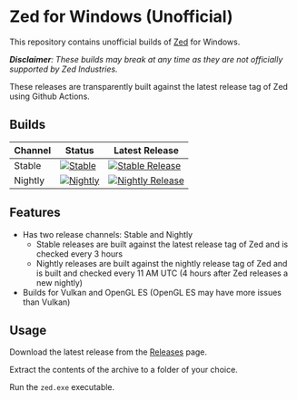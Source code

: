 # Zed for Windows (Unofficial)

This repository contains unofficial builds of [Zed](https://github.com/zed-industries/zed) for Windows.

***Disclaimer**: These builds may break at any time as they are not officially supported by Zed Industries.*

These releases are transparently built against the latest release tag of Zed using Github Actions.

## Builds

| Channel | Status | Latest Release |
| ------- | ------ | -------------- |
| Stable | [![Stable](https://github.com/xarunoba/zed-windows/actions/workflows/stable.yml/badge.svg)](https://github.com/xarunoba/zed-windows/actions/workflows/stable.yml) | [![Stable Release](https://img.shields.io/github/v/release/xarunoba/zed-windows?sort=date&filter=v*&logo=zedindustries)](https://github.com/xarunoba/zed-windows/releases/latest) |
| Nightly | [![Nightly](https://github.com/xarunoba/zed-windows/actions/workflows/nightly.yml/badge.svg)](https://github.com/xarunoba/zed-windows/actions/workflows/nightly.yml) | [![Nightly Release](https://img.shields.io/github/v/release/xarunoba/zed-windows?sort=date&filter=nightly-*&logo=zedindustries)](https://github.com/xarunoba/zed-windows/releases?q=nightly&expanded=true) |
## Features

- Has two release channels: Stable and Nightly
  - Stable releases are built against the latest release tag of Zed and is checked every 3 hours
  - Nightly releases are built against the nightly release tag of Zed and is built and checked every 11 AM UTC (4 hours after Zed releases a new nightly)
- Builds for Vulkan and OpenGL ES (OpenGL ES may have more issues than Vulkan)

## Usage

Download the latest release from the [Releases](https://github.com/xarunoba/zed-windows/releases) page.

Extract the contents of the archive to a folder of your choice.

Run the `zed.exe` executable.
